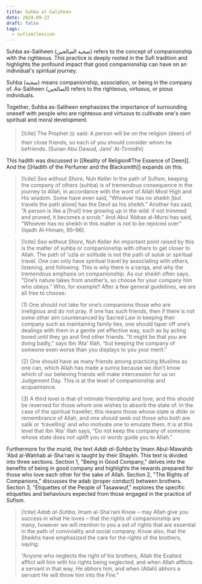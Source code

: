 ```yaml
---
title: Suhba al-Saliheen
date: 2024-09-22
draft: false
tags:
  - sufism/lexicon
---
```

Suhba as-Saliheen (صحبة الصالحين) refers to the concept of companionship with the righteous. This practice is deeply rooted in the Sufi tradition and highlights the profound impact that good companionship can have on an individual's spiritual journey.

Suhba (صحبة) means companionship, association, or being in the company of. As-Saliheen (الصالحين) refers to the righteous, virtuous, or pious individuals.

Together, Suhba as-Saliheen emphasizes the importance of surrounding oneself with people who are righteous and virtuous to cultivate one's own spiritual and moral development.

> [!cite] The Prophet ﷺ said:
> A person will be on the religion (deen) of their close friends, so each of you should consider whom he befriends. (Sunan Abu Dawud, Jami' At-Tirmidhi)

This hadith was discussed in [[Reality of Religion#The Essence of Deen]]. And the [[Hadith of the Perfumer and the Blacksmith]] expands on this. 

> [!cite] *Sea without Shore*, Nuh Keller
> In the path of Sufism, keeping the company of others (suhba) is of tremendous consequence in the journey to Allah, in accordance with the wont of Allah Most High and His wisdom. Some have even said, “Whoever has no sheikh [but travels the path alone] has the Devil as his sheikh.” Another has said, “A person is like a [fruit] tree growing up in the wild: if not trimmed and pruned, it becomes a scrub.” And Abul ‘Abbas al-Mursi has said, “Whoever has no sheikh in this matter is not to be rejoiced over” (Iqadh Al-Himam, 95–96).

> [!cite] *Sea without Shore*, Nuh Keller
> An important point raised by this is the matter of suhba or companionship with others to get closer to Allah. The path of ‘uzla or solitude is not the path of suluk or spiritual travel. One can only have spiritual travel by associating with others, listening, and following. This is why there is a tariqa, and why the tremendous emphasis on companionship. As our sheikh often says, “One’s nature takes from another’s, so choose for your company him who obeys.” Who, for example? After a few general guidelines, we are all free to choose:
> 
> (1) One should not take for one’s companions those who are irreligious and do not pray. If one has such friends, then if there is not some other aim countenanced by Sacred Law in keeping their company such as maintaining family ties, one should taper off one’s dealings with them in a gentle yet effective way, such as by acting bored until they go and find other friends. “It might be that you are doing badly,” says Ibn ‘Ata' Illah, “but keeping the company of someone even worse than you displays to you your merit.”
> 
> (2) One should have as many friends among practicing Muslims as one can, which Allah has made a sunna because we don’t know which of our believing friends will make intercession for us on Judgement Day. This is at the level of companionship and acquaintance.
> 
> (3) A third level is that of intimate friendship and love; and this should be reserved for those whom one wishes to absorb the state of. In the case of the spiritual traveller, this means those whose state is dhikr or remembrance of Allah, and one should seek out those who both are salik or ‘travelling’ and who motivate one to emulate them. It is at this level that Ibn ‘Ata' Illah says, “Do not keep the company of someone whose state does not uplift you or words guide you to Allah.”

Furthermore for the murid, the text *Adab al-Suhba* by Imam Abul-Mawahib 'Abd al-Wahhab al-Sha'rani is taught by their Shaykh. This text is divided into three sections. Section 1, "Being in Good Company," delves into the benefits of being in good company and highlights the rewards prepared for those who love each other for the sake of Allah. Section 2, "The Rights of Companions," discusses the adab (proper conduct) between brothers. Section 3, "Etiquettes of the People of Tasawwuf," explores the specific etiquettes and behaviours expected from those engaged in the practice of Sufism. 

> [!cite] *Adab al-Suhba*, Imam al-Sha'rani
> Know – may Allah give you success in what He loves – that the rights of companionship are many, however we will mention to you a set of rights that are essential in the path of conviviality and social company. Know also, that the Sheikhs have emphasized the care for the rights of the brothers, saying: 
> 
> “Anyone who neglects the right of his brothers, Allah the Exalted afflict will him with his rights being neglected, and when Allah afflicts a servant in that way, He abhors him, and when (Allah) abhors a servant He will throw him into the Fire.”